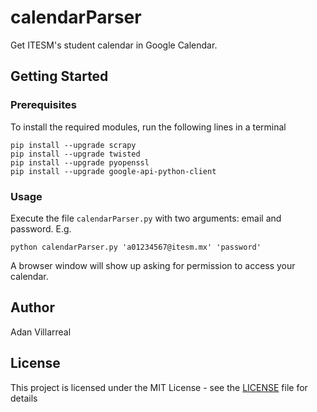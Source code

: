 # calendarParser
Get ITESM's student calendar in Google Calendar.

## Getting Started

### Prerequisites
To install the required modules, run the following lines in a terminal
```
pip install --upgrade scrapy
pip install --upgrade twisted
pip install --upgrade pyopenssl
pip install --upgrade google-api-python-client
```
### Usage
Execute the file `calendarParser.py` with two arguments: email and password.
E.g.
```
python calendarParser.py 'a01234567@itesm.mx' 'password'
```
A browser window will show up asking for permission to access your calendar. 

## Author
Adan Villarreal

## License
This project is licensed under the MIT License - see the [LICENSE](LICENSE) file for details
